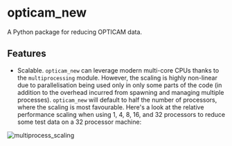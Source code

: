# opticam_new
A Python package for reducing OPTICAM data.

## Features
- Scalable. `opticam_new` can leverage modern multi-core CPUs thanks to the `multiprocessing` module. However, the scaling is highly non-linear due to parallelisation being used only in only some parts of the code (in addition to the overhead incurred from spawning and managing multiple processes). `opticam_new` will default to half the number of processors, where the scaling is most favourable. Here's a look at the relative performance scaling when using 1, 4, 8, 16, and 32 processors to reduce some test data on a 32 processor machine:

![multiprocess_scaling](https://github.com/zairving/opticam_new/assets/121759971/8b71e6f5-9bea-4ce6-888e-0c4469fc3fc8)